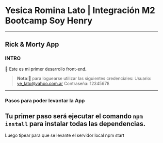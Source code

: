# Yesica Romina Lato | Integración M2 Bootcamp Soy Henry

---

## **Rick & Morty App**

### **INTRO**

🔹 Este es mi primer desarrollo front-end.

> **Nota**:🧐 para loguearse utilizar las siguientes credenciales:
Usuario: ye_lato@yahoo.com.ar
Contraseña: 12345678

---

### **Pasos para poder levantar la App**

Tu primer paso será ejecutar el comando `npm install` para instalar todas las dependencias.
--
Luego tipear para que se levante el servidor local
npm start
```Listo! Disfruta de esta app hecha con React 👏🏼🚀
